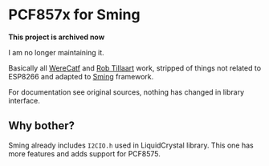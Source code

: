 # PCF857x for Sming

**This project is archived now**

I am no longer maintaining it.

Basically all [WereCatf](https://github.com/WereCatf/PCF8574_ESP) and [Rob Tillaart](http://playground.arduino.cc/Main/PCF8574Class) work, stripped of things not related to ESP8266 and adapted to [Sming](https://github.com/SmingHub/Sming) framework.

For documentation see original sources, nothing has changed in library interface.

## Why bother?

Sming already includes `I2CIO.h` used in LiquidCrystal library. This one has more features and adds support for PCF8575.
